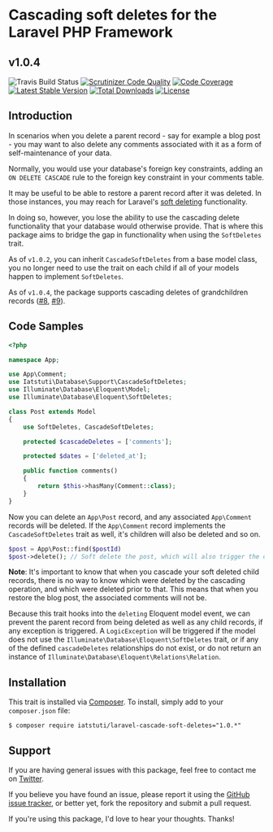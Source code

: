# Cascading soft deletes for the Laravel PHP Framework
## v1.0.4

![Travis Build Status](https://travis-ci.org/michaeldyrynda/laravel-cascade-soft-deletes.svg?branch=master)
[![Scrutinizer Code Quality](https://scrutinizer-ci.com/g/michaeldyrynda/laravel-cascade-soft-deletes/badges/quality-score.png?b=master)](https://scrutinizer-ci.com/g/michaeldyrynda/laravel-cascade-soft-deletes/?branch=master)
[![Code Coverage](https://scrutinizer-ci.com/g/michaeldyrynda/laravel-cascade-soft-deletes/badges/coverage.png?b=master)](https://scrutinizer-ci.com/g/michaeldyrynda/laravel-cascade-soft-deletes/?branch=master)
[![Latest Stable Version](https://poser.pugx.org/iatstuti/laravel-cascade-soft-deletes/v/stable)](https://packagist.org/packages/iatstuti/laravel-cascade-soft-deletes)
[![Total Downloads](https://poser.pugx.org/iatstuti/laravel-cascade-soft-deletes/downloads)](https://packagist.org/packages/iatstuti/laravel-cascade-soft-deletes)
[![License](https://poser.pugx.org/iatstuti/laravel-cascade-soft-deletes/license)](https://packagist.org/packages/iatstuti/laravel-cascade-soft-deletes)

## Introduction

In scenarios when you delete a parent record - say for example a blog post - you may want to also delete any comments associated with it as a form of self-maintenance of your data.

Normally, you would use your database's foreign key constraints, adding an `ON DELETE CASCADE` rule to the foreign key constraint in your comments table.

It may be useful to be able to restore a parent record after it was deleted. In those instances, you may reach for Laravel's [soft deleting](https://laravel.com/docs/5.2/eloquent#soft-deleting) functionality.

In doing so, however, you lose the ability to use the cascading delete functionality that your database would otherwise provide. That is where this package aims to bridge the gap in functionality when using the `SoftDeletes` trait.

As of `v1.0.2`, you can inherit `CascadeSoftDeletes` from a base model class, you no longer need to use the trait on each child if all of your models happen to implement `SoftDeletes`.

As of `v1.0.4`, the package supports cascading deletes of grandchildren records ([#8](https://github.com/michaeldyrynda/laravel-cascade-soft-deletes/issues/8), [#9](https://github.com/michaeldyrynda/laravel-cascade-soft-deletes/pull/9)).

## Code Samples

```php
<?php

namespace App;

use App\Comment;
use Iatstuti\Database\Support\CascadeSoftDeletes;
use Illuminate\Database\Eloquent\Model;
use Illuminate\Database\Eloquent\SoftDeletes;

class Post extends Model
{
    use SoftDeletes, CascadeSoftDeletes;

    protected $cascadeDeletes = ['comments'];

	protected $dates = ['deleted_at'];

    public function comments()
    {
        return $this->hasMany(Comment::class);
    }
}    
```

Now you can delete an `App\Post` record, and any associated `App\Comment` records will be deleted. If the `App\Comment` record implements the `CascadeSoftDeletes` trait as well, it's children will also be deleted and so on.

```php
$post = App\Post::find($postId)
$post->delete(); // Soft delete the post, which will also trigger the delete() method on any comments and their children.
```

**Note**: It's important to know that when you cascade your soft deleted child records, there is no way to know which were deleted by the cascading operation, and which were deleted prior to that. This means that when you restore the blog post, the associated comments will not be.

Because this trait hooks into the `deleting` Eloquent model event, we can prevent the parent record from being deleted as well as any child records, if any exception is triggered. A `LogicException` will be triggered if the model does not use the `Illuminate\Database\Eloquent\SoftDeletes` trait, or if any of the defined `cascadeDeletes` relationships do not exist, or do not return an instance of `Illuminate\Database\Eloquent\Relations\Relation`.

## Installation

This trait is installed via [Composer](http://getcomposer.org/). To install, simply add to your `composer.json` file:

```
$ composer require iatstuti/laravel-cascade-soft-deletes="1.0.*"
```

## Support

If you are having general issues with this package, feel free to contact me on [Twitter](https://twitter.com/michaeldyrynda).

If you believe you have found an issue, please report it using the [GitHub issue tracker](https://github.com/michaeldyrynda/laravel-cascade-soft-deletes/issues), or better yet, fork the repository and submit a pull request.

If you're using this package, I'd love to hear your thoughts. Thanks!

